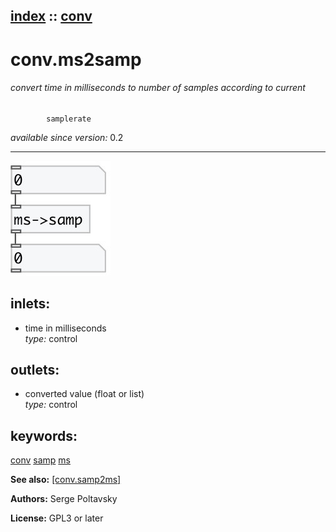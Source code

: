 [index](index.html) :: [conv](category_conv.html)
---

# conv.ms2samp

###### convert time in milliseconds to number of samples according to current
            samplerate

*available since version:* 0.2

---




[![example](../examples/img/conv.ms2samp.jpg)](../examples/pd/conv.ms2samp.pd)









## inlets:

* time in milliseconds<br>
_type:_ control



## outlets:

* converted value (float or list)<br>
_type:_ control



## keywords:

[conv](keywords/conv.html)
[samp](keywords/samp.html)
[ms](keywords/ms.html)



**See also:**
[\[conv.samp2ms\]](conv.samp2ms.html)




**Authors:** Serge Poltavsky




**License:** GPL3 or later





